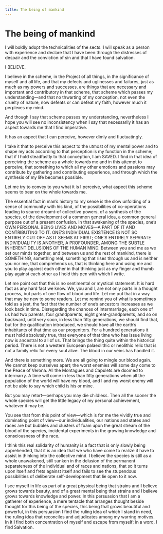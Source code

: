 ```yaml
---
title: The being of mankind
---
```

# The being of mankind

I will boldly adopt the technicalities of the sects. I will speak as a
person with experience and declare that I have been through the
distresses of despair and the conviction of sin and that I have found
salvation.

I BELIEVE.

I believe in the scheme, in the Project of all things, in the
significance of myself and all life, and that my defects and uglinesses
and failures, just as much as my powers and successes, are things that
are necessary and important and contributory in that scheme, that scheme
which passes my understanding—and that no thwarting of my conception,
not even the cruelty of nature, now defeats or can defeat my faith,
however much it perplexes my mind.

And though I say that scheme passes my understanding, nevertheless I
hope you will see no inconsistency when I say that necessarily it has an
aspect towards me that I find imperative.

It has an aspect that I can perceive, however dimly and fluctuatingly.

I take it that to perceive this aspect to the utmost of my mental power
and to shape my acts according to that perception is my function in the
scheme; that if I hold steadfastly to that conception, I am SAVED. I
find in that idea of perceiving the scheme as a whole towards me and in
this attempt to perceive, that something to which all my other emotions
and passions may contribute by gathering and contributing experience,
and through which the synthesis of my life becomes possible.

Let me try to convey to you what it is I perceive, what aspect this
scheme seems to bear on the whole towards me.

The essential fact in man’s history to my sense is the slow unfolding of
a sense of community with his kind, of the possibilities of
co-operations leading to scarce dreamt-of collective powers, of a
synthesis of the species, of the development of a common general idea, a
common general purpose out of a present confusion. In that awakening of
the species, one’s OWN PERSONAL BEING LIVES AND MOVES—A PART OF IT AND
CONTRIBUTING TO IT. ONE’S INDIVIDUAL EXISTENCE IS NOT SO ENTIRELY CUT
OFF AS IT SEEMS AT FIRST; ONE’S ENTIRELY SEPARATE INDIVIDUALITY IS
ANOTHER, A PROFOUNDER, AMONG THE SUBTLE INHERENT DELUSIONS OF THE HUMAN
MIND. Between you and me as we set our minds together, and between us
and the rest of mankind, there is SOMETHING, something real, something
that rises through us and is neither you nor me, that comprehends us,
that is thinking here and using me and you to play against each other in
that thinking just as my finger and thumb play against each other as I
hold this pen with which I write.

Let me point out that this is no sentimental or mystical statement. It
is hard fact as any hard fact we know. We, you and I, are not only parts
in a thought process, but parts of one flow of blood and life. Let me
put that in a way that may be new to some readers. Let me remind you of
what is sometimes told as a jest, the fact that the number of one’s
ancestors increases as we look back in time. Disregarding the chances of
intermarriage, each one of us had two parents, four grandparents, eight
great-grandparents, and so on backward, until very soon, in less than
fifty generations, we should find that, but for the qualification
introduced, we should have all the earth’s inhabitants of that time as
our progenitors. For a hundred generations it must hold absolutely true,
that everyone of that time who has issue living now is ancestral to all
of us. That brings the thing quite within the historical period. There
is not a western European palaeolithic or neolithic relic that is not a
family relic for every soul alive. The blood in our veins has handled
it.

And there is something more. We are all going to mingle our blood again.
We cannot keep ourselves apart; the worst enemies will some day come to
the Peace of Verona. All the Montagues and Capulets are doomed to
intermarry. A time will come in less than fifty generations when all the
population of the world will have my blood, and I and my worst enemy
will not be able to say which child is his or mine.

But you may retort—perhaps you may die childless. Then all the sooner
the whole species will get the little legacy of my personal achievement,
whatever it may be.

You see that from this point of view—which is for me the vividly true
and dominating point of view—our individualities, our nations and states
and races are but bubbles and clusters of foam upon the great stream of
the blood of the species, incidental experiments in the growing
knowledge and consciousness of the race.

I think this real solidarity of humanity is a fact that is only slowly
being apprehended, that it is an idea that we who have come to realize
it have to assist in thinking into the collective mind. I believe the
species is still as a whole unawakened, still sunken in the delusion of
the permanent separateness of the individual and of races and nations,
that so it turns upon itself and frets against itself and fails to see
the stupendous possibilities of deliberate self-development that lie
open to it now.

I see myself in life as part of a great physical being that strains and
I believe grows towards beauty, and of a great mental being that strains
and I believe grows towards knowledge and power. In this persuasion that
I am a gatherer of experience, a mere tentacle that arranges thought
beside thought for this being of the species, this being that grows
beautiful and powerful, in this persuasion I find the ruling idea of
which I stand in need, the ruling idea that reconciles and adjudicates
among my warring motives. In it I find both concentration of myself and
escape from myself; in a word, I find Salvation.
